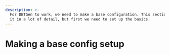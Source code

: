 ```yaml
---
description: >-
  For DBTGen to work, we need to make a base configuration. This section covers
  it in a lot of detail, but first we need to set up the basics.
---
```


# Making a base config setup

